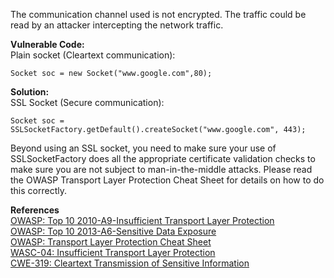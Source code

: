  The communication channel used is not encrypted. The traffic could be read by an attacker intercepting the network traffic.

**Vulnerable Code:**  
Plain socket (Cleartext communication):

```
Socket soc = new Socket("www.google.com",80);
```

**Solution:**  
SSL Socket (Secure communication):

```
Socket soc = SSLSocketFactory.getDefault().createSocket("www.google.com", 443);
```

Beyond using an SSL socket, you need to make sure your use of SSLSocketFactory does all the appropriate certificate validation checks to make sure you are not subject to man-in-the-middle attacks. Please read the OWASP Transport Layer Protection Cheat Sheet for details on how to do this correctly.

  

**References**  
[OWASP: Top 10 2010-A9-Insufficient Transport Layer Protection](https://www.owasp.org/index.php/Top_10_2010-A9)  
[OWASP: Top 10 2013-A6-Sensitive Data Exposure](https://www.owasp.org/index.php/Top_10_2013-A6-Sensitive_Data_Exposure)  
[OWASP: Transport Layer Protection Cheat Sheet](https://www.owasp.org/index.php/Transport_Layer_Protection_Cheat_Sheet)  
[WASC-04: Insufficient Transport Layer Protection](http://projects.webappsec.org/w/page/13246945/Insufficient%20Transport%20Layer%20Protection)  
[CWE-319: Cleartext Transmission of Sensitive Information](http://cwe.mitre.org/data/definitions/319.html)

